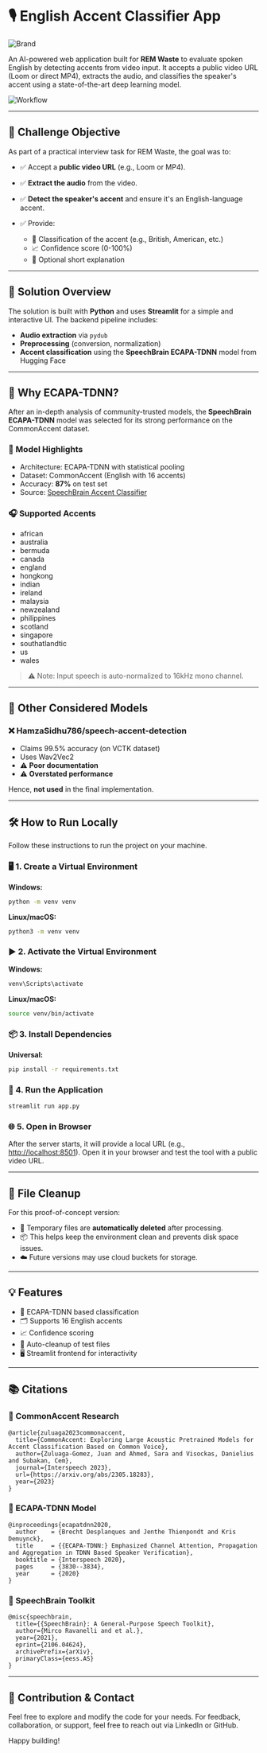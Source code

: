 # 🎙️ English Accent Classifier App

![Brand](assets/remwaste_chatbot.PNG)

An AI-powered web application built for **REM Waste** to evaluate spoken English by detecting accents from video input. It accepts a public video URL (Loom or direct MP4), extracts the audio, and classifies the speaker's accent using a state-of-the-art deep learning model.

![Workflow](assets/simple_workflow.PNG)

---

## 📌 Challenge Objective

As part of a practical interview task for REM Waste, the goal was to:

- ✅ Accept a **public video URL** (e.g., Loom or MP4).
- ✅ **Extract the audio** from the video.
- ✅ **Detect the speaker's accent** and ensure it's an English-language accent.
- ✅ Provide:

  - 🎯 Classification of the accent (e.g., British, American, etc.)
  - 📈 Confidence score (0-100%)
  - 📝 Optional short explanation

---

## 🚀 Solution Overview

The solution is built with **Python** and uses **Streamlit** for a simple and interactive UI. The backend pipeline includes:

- **Audio extraction** via `pydub`
- **Preprocessing** (conversion, normalization)
- **Accent classification** using the **SpeechBrain ECAPA-TDNN** model from Hugging Face

---

## 🧠 Why ECAPA-TDNN?

After an in-depth analysis of community-trusted models, the **SpeechBrain ECAPA-TDNN** model was selected for its strong performance on the CommonAccent dataset.

### 🔬 Model Highlights

- Architecture: ECAPA-TDNN with statistical pooling
- Dataset: CommonAccent (English with 16 accents)
- Accuracy: **87%** on test set
- Source: [SpeechBrain Accent Classifier](https://github.com/JuanPZuluaga/accent-recog-slt2022)

### 🎧 Supported Accents

- african
- australia
- bermuda
- canada
- england
- hongkong
- indian
- ireland
- malaysia
- newzealand
- philippines
- scotland
- singapore
- southatlandtic
- us
- wales

> ⚠️ Note: Input speech is auto-normalized to 16kHz mono channel.

---

## 🧪 Other Considered Models

### ❌ HamzaSidhu786/speech-accent-detection

- Claims 99.5% accuracy (on VCTK dataset)
- Uses Wav2Vec2
- ⚠️ **Poor documentation**
- ⚠️ **Overstated performance**

Hence, **not used** in the final implementation.

---

## 🛠️ How to Run Locally

Follow these instructions to run the project on your machine.

### 🖥️ 1. Create a Virtual Environment

**Windows:**

```bash
python -m venv venv
```

**Linux/macOS:**

```bash
python3 -m venv venv
```

### ▶️ 2. Activate the Virtual Environment

**Windows:**

```bash
venv\Scripts\activate
```

**Linux/macOS:**

```bash
source venv/bin/activate
```

### 📦 3. Install Dependencies

**Universal:**

```bash
pip install -r requirements.txt
```

### 🔁 4. Run the Application

```bash
streamlit run app.py
```

### 🌐 5. Open in Browser

After the server starts, it will provide a local URL (e.g., [http://localhost:8501](http://localhost:8501)). Open it in your browser and test the tool with a public video URL.

---

## 🧹 File Cleanup

For this proof-of-concept version:

- 🎯 Temporary files are **automatically deleted** after processing.
- 📦 This helps keep the environment clean and prevents disk space issues.
- ☁️ Future versions may use cloud buckets for storage.

---

## 💡 Features

- 🧠 ECAPA-TDNN based classification
- 🗂️ Supports 16 English accents
- 📈 Confidence scoring
- 🚮 Auto-cleanup of test files
- 🖥️ Streamlit frontend for interactivity

---

## 📚 Citations

### 🔬 CommonAccent Research

```
@article{zuluaga2023commonaccent,
  title={CommonAccent: Exploring Large Acoustic Pretrained Models for Accent Classification Based on Common Voice},
  author={Zuluaga-Gomez, Juan and Ahmed, Sara and Visockas, Danielius and Subakan, Cem},
  journal={Interspeech 2023},
  url={https://arxiv.org/abs/2305.18283},
  year={2023}
}
```

### 🔬 ECAPA-TDNN Model

```
@inproceedings{ecapatdnn2020,
  author    = {Brecht Desplanques and Jenthe Thienpondt and Kris Demuynck},
  title     = {{ECAPA-TDNN:} Emphasized Channel Attention, Propagation and Aggregation in TDNN Based Speaker Verification},
  booktitle = {Interspeech 2020},
  pages     = {3830--3834},
  year      = {2020}
}
```

### 🔬 SpeechBrain Toolkit

```
@misc{speechbrain,
  title={{SpeechBrain}: A General-Purpose Speech Toolkit},
  author={Mirco Ravanelli and et al.},
  year={2021},
  eprint={2106.04624},
  archivePrefix={arXiv},
  primaryClass={eess.AS}
}
```

---

## 👋 Contribution & Contact

Feel free to explore and modify the code for your needs. For feedback, collaboration, or support, feel free to reach out via LinkedIn or GitHub.

Happy building!

